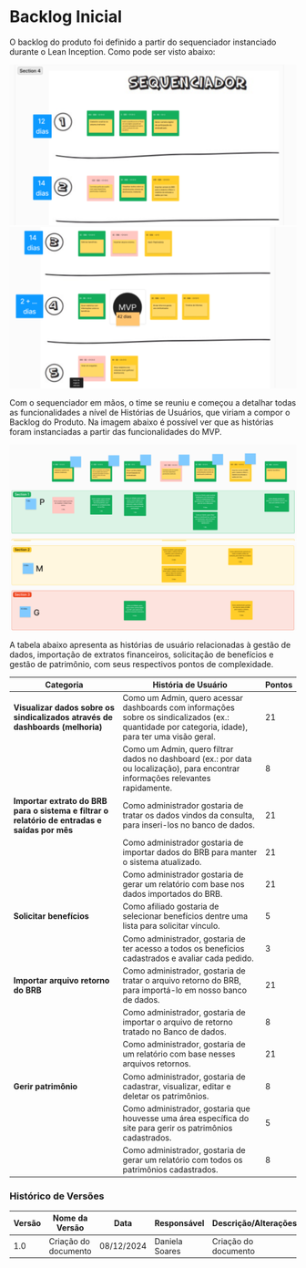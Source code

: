 # Backlog Inicial
O backlog do produto foi definido a partir do sequenciador instanciado durante o Lean Inception. Como pode ser visto abaixo:
 
<img src="https://raw.githubusercontent.com/fga-eps-mds/2024.2-SENTINELA-DOC/main/docs/assets/sequenciado1.png">
<img src="https://raw.githubusercontent.com/fga-eps-mds/2024.2-SENTINELA-DOC/main/docs/assets/sequenciado2.png">

Com o sequenciador em mãos, o time se reuniu e começou a detalhar todas as funcionalidades a nível de Histórias de Usuários, que viriam a compor o Backlog do Produto. Na imagem abaixo é possível ver que as histórias foram instanciadas a partir das funcionalidades do MVP.

<img src="https://raw.githubusercontent.com/fga-eps-mds/2024.2-SENTINELA-DOC/main/docs/assets/historia1.png">
<img src="https://raw.githubusercontent.com/fga-eps-mds/2024.2-SENTINELA-DOC/main/docs/assets/historia2.png">

A tabela abaixo apresenta as histórias de usuário relacionadas à gestão de dados, importação de extratos financeiros, solicitação de benefícios e gestão de patrimônio, com seus respectivos pontos de complexidade.

| **Categoria**                          | **História de Usuário**                                                                                             | **Pontos** |
| -------------------------------------- | ------------------------------------------------------------------------------------------------------------------- | ---------- |
| **Visualizar dados sobre os sindicalizados através de dashboards (melhoria)** | Como um Admin, quero acessar dashboards com informações sobre os sindicalizados (ex.: quantidade por categoria, idade), para ter uma visão geral. | 21         |
|                                        | Como um Admin, quero filtrar dados no dashboard (ex.: por data ou localização), para encontrar informações relevantes rapidamente. | 8          |
| **Importar extrato do BRB para o sistema e filtrar o relatório de entradas e saídas por mês** | Como administrador gostaria de tratar os dados vindos da consulta, para inseri-los no banco de dados.          | 21         |
|                                        | Como administrador gostaria de importar dados do BRB para manter o sistema atualizado.                        | 21         |
|                                        | Como administrador gostaria de gerar um relatório com base nos dados importados do BRB.                       | 21         |
| **Solicitar benefícios**               |Como afiliado gostaria de selecionar benefícios dentre uma lista para solicitar vínculo.                     | 5          |
|                                        | Como administrador, gostaria de ter acesso a todos os benefícios cadastrados e avaliar cada pedido.          | 3          |
| **Importar arquivo retorno do BRB**    | Como administrador, gostaria de tratar o arquivo retorno do BRB, para importá-lo em nosso banco de dados.     | 21         |
|                                        | Como administrador, gostaria de importar o arquivo de retorno tratado no Banco de dados.                     | 8          |
|                                        | Como administrador, gostaria de um relatório com base nesses arquivos retornos.                              | 21         |
| **Gerir patrimônio**                   | Como administrador, gostaria de cadastrar, visualizar, editar e deletar os patrimônios.                      | 8          |
|                                        | Como administrador, gostaria que houvesse uma área específica do site para gerir os patrimônios cadastrados.  | 5          |
|                                        | Como administrador, gostaria de gerar um relatório com todos os patrimônios cadastrados.                     | 8          |


### **Histórico de Versões**

| **Versão** | **Nome da Versão**      | **Data**      | **Responsável**         | **Descrição/Alterações**                                 |
|------------|-------------------------|---------------|-------------------------|----------------------------------------------------------|
|   1.0      | Criação do documento    | 08/12/2024    |  Daniela Soares          | Criação do documento                                     |
